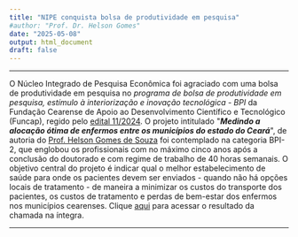 ```yaml
---
title: "NIPE conquista bolsa de produtividade em pesquisa"
#author: "Prof. Dr. Helson Gomes"
date: "2025-05-08"
output: html_document
draft: false
---
```



<hr>

O Núcleo Integrado de Pesquisa Econômica foi agraciado com uma bolsa de produtividade em pesquisa no *programa de bolsa de produtividade em pesquisa, estímulo à interiorização e inovação tecnológica - BPI* da Fundação Cearense de Apoio ao Desenvolvimento Científico e Tecnológico (Funcap), regido pelo [edital 11/2024](https://montenegro.funcap.ce.gov.br/sugba/edital/684.pdf). O projeto intitulado "***Medindo a alocação ótima de enfermos entre os municípios do estado do Ceará***", de autoria do [Prof. Helson Gomes de Souza](helsongsouza.netlify.app) foi contemplado na categoria BPI-2, que englobou os profissionais com no máximo cinco anos após a conclusão do doutorado e com regime de trabalho de 40 horas semanais. O objetivo central do projeto é indicar qual o melhor estabelecimento de saúde para onde os pacientes devem ser enviados - quando não há opções locais de tratamento - de maneira a minimizar os custos do transporte dos pacientes, os custos de tratamento e perdas de bem-estar dos enfermos nos municípios cearenses. Clique [aqui](https://montenegro.funcap.ce.gov.br/sugba/edital/resultados/751.pdf) para acessar o resultado da chamada na íntegra.

<hr>
